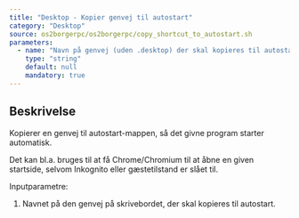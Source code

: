 ```yaml
---
title: "Desktop - Kopier genvej til autostart"
category: "Desktop"
source: os2borgerpc/os2borgerpc/copy_shortcut_to_autostart.sh
parameters:
  - name: "Navn på genvej (uden .desktop) der skal kopieres til autostart"
    type: "string"
    default: null
    mandatory: true
---
```


## Beskrivelse
Kopierer en genvej til autostart-mappen, så det givne program starter automatisk.

Det kan bl.a. bruges til at få Chrome/Chromium til at åbne en given startside, selvom Inkognito eller gæstetilstand er slået til.

Inputparametre:
1. Navnet på den genvej på skrivebordet, der skal kopieres til autostart.